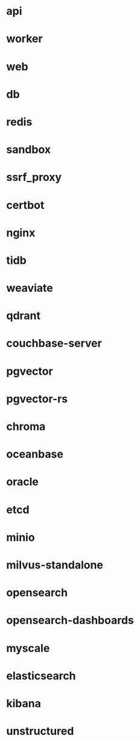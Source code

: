 # api
# worker
# web
# db
# redis
# sandbox
# ssrf_proxy
# certbot
# nginx
# tidb
# weaviate
# qdrant
# couchbase-server
# pgvector
# pgvector-rs
# chroma
# oceanbase
# oracle
# etcd
# minio
# milvus-standalone
# opensearch
# opensearch-dashboards
# myscale
# elasticsearch
# kibana
# unstructured